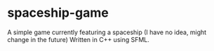# spaceship-game

A simple game currently featuring a spaceship (I have no idea, might change in the future)
Written in C++ using SFML.
